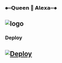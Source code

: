 ### ⦁═𝗤𝘂𝗲𝗲𝗻 👸 𝗔𝗹𝗲𝘅𝗮═⦁
## ![logo](https://telegra.ph/file/5c3f1c0e70083d6a0c23a.jpg)
### Deploy 
## [![Deploy](https://www.herokucdn.com/deploy/button.svg)](https://heroku.com/deploy?template=https://github.com/queenalexa2/encuzier)
